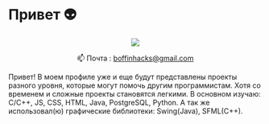 # Привет :alien:
<p align='center'>
   <a href="https://t.me/BoffinHack">
       <img src="https://img.shields.io/badge/Telegram-2CA5E0?style=for-the-badge&logo=telegram&logoColor=white"/>
   </a>
<p align='center'>
   📫 Почта : <a href='boffinhacks@gmail.com'>boffinhacks@gmail.com</a>
</p>

Привет! В моем профиле уже и еще будут представлены проекты разного уровня, которые могут помочь другим программистам. Хотя со временем и сложные проекты становятся легкими. 
В основном изучаю: С/C++, JS, CSS, HTML, Java, PostgreSQL, Python. А так же использовал(ю) графические библиотеки: Swing(Java), SFML(C++).
